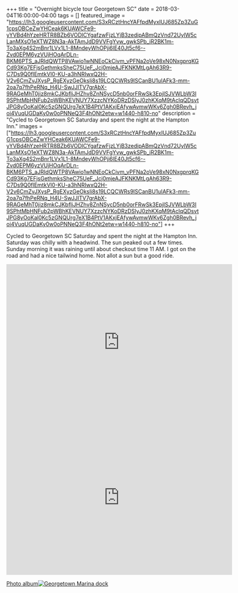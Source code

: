 +++
title =  "Overnight bicycle tour Georgetown SC"
date = 2018-03-04T16:00:00-04:00
tags = []
featured_image = "https://lh3.googleusercontent.com/S3xRCztHncYAFfpdMyxIUJ685Zp3ZuG1cpsOBCeZwYHCeak6KUAWCFe9-yYVBd4hYzeHRTR8BZb6VODlCYgafzwFjzLYjB3zedipABmQzVnd72UylW5cLanMXsO1eXTWZ8N3a-AkTAmJdD9VVFgYvw_gwkSPb_iR2BK1m-To3aXg4S2mBnr1LVx1L1-8MndeyWhOPji6lE40Jt5cf6--Zvd0EPM6yzVUjHOqArDLn-BKM6PTS_aJRIdQWTP8VAwio1wNNEoCkCivm_vPFNa2oVe98xN0NxgprqKGCd93Kg7EFjsGethmksSheC75UeF_Jcj0mjeAJFKNKMtLgAh63R9-C7Ds9Q0flEmtkVI0-KU-a3hNRIwxQ2H-V2v6CmZvJXysP_RgEXyzGeOksIi8s19LCQCWRs9lSCanBU1uIAFk3-mm-2oa7q7fhPeRNq_H4U-SwJJITV7grAbX-9RAGeMhT0jiz8mkCJKbfliJHZhv8ZnNSycD5nb0orFRwSk3EpjISJVWLbW3I9SPhtMbHNFub2pWBhKEVNUY7XzzcNYKoDRzDSlyJ0zhKXqM9tAclqQDsvtJPG8yOoKal0Kc5zGNQUrg7eX1B4PtV1AKxjEAfywAvmwWKv6Zgh0BRevh_joi4VuqUGDaKy0w0oPNNeQ3F4hONt2etw=w1440-h810-no"
description = "Cycled to Georgetown SC Saturday and spent the night at the Hampton Inn."
images = ["https://lh3.googleusercontent.com/S3xRCztHncYAFfpdMyxIUJ685Zp3ZuG1cpsOBCeZwYHCeak6KUAWCFe9-yYVBd4hYzeHRTR8BZb6VODlCYgafzwFjzLYjB3zedipABmQzVnd72UylW5cLanMXsO1eXTWZ8N3a-AkTAmJdD9VVFgYvw_gwkSPb_iR2BK1m-To3aXg4S2mBnr1LVx1L1-8MndeyWhOPji6lE40Jt5cf6--Zvd0EPM6yzVUjHOqArDLn-BKM6PTS_aJRIdQWTP8VAwio1wNNEoCkCivm_vPFNa2oVe98xN0NxgprqKGCd93Kg7EFjsGethmksSheC75UeF_Jcj0mjeAJFKNKMtLgAh63R9-C7Ds9Q0flEmtkVI0-KU-a3hNRIwxQ2H-V2v6CmZvJXysP_RgEXyzGeOksIi8s19LCQCWRs9lSCanBU1uIAFk3-mm-2oa7q7fhPeRNq_H4U-SwJJITV7grAbX-9RAGeMhT0jiz8mkCJKbfliJHZhv8ZnNSycD5nb0orFRwSk3EpjISJVWLbW3I9SPhtMbHNFub2pWBhKEVNUY7XzzcNYKoDRzDSlyJ0zhKXqM9tAclqQDsvtJPG8yOoKal0Kc5zGNQUrg7eX1B4PtV1AKxjEAfywAvmwWKv6Zgh0BRevh_joi4VuqUGDaKy0w0oPNNeQ3F4hONt2etw=w1440-h810-no"]
+++

Cycled to Georgetown SC Saturday and spent the night at the Hampton Inn. Saturday was chilly with a headwind. The sun peaked out a few times. Sunday morning it was raining until about checkout time 11 AM. I got on the road and had a nice tailwind home. Not allot a sun but a good ride.




<iframe height='405' width='590' frameborder='0' allowtransparency='true' scrolling='no' src='https://www.strava.com/activities/1469294542/embed/9269d70b0ed2839626e501b164cd71bca128b6bb'></iframe>


<iframe height='405' width='590' frameborder='0' allowtransparency='true' scrolling='no' src='https://www.strava.com/activities/1471826391/embed/75e92d5592ca9e62ab0e5b1313b1d6c354271030'></iframe>


[Photo album![Georgetown Marina dock](https://lh3.googleusercontent.com/hDXLd-cyW1oh7behlHS2IiBqv_HoT3jYk8thzZCLbqumrqT8u-4TD8_63gRT98VhGZlqFIAfDCfeKme3xottuo4udOvVP8tLyE4JOalQ2kRl8mw18G8sr99LuJzhgYQjGiNvXwcL8gk=w1852-h1042-no)](https://photos.google.com/share/AF1QipNKR69_pfHqZVUNL1uHAFvcZHX2Wj5uOCs1tYlAS-kV1pydIdZcFvXuIQLQUJSRhg?key=bFJzZG1vTWsxTVdjNGZULXJ4Z1NDXzdSYUR5ZHF3)

